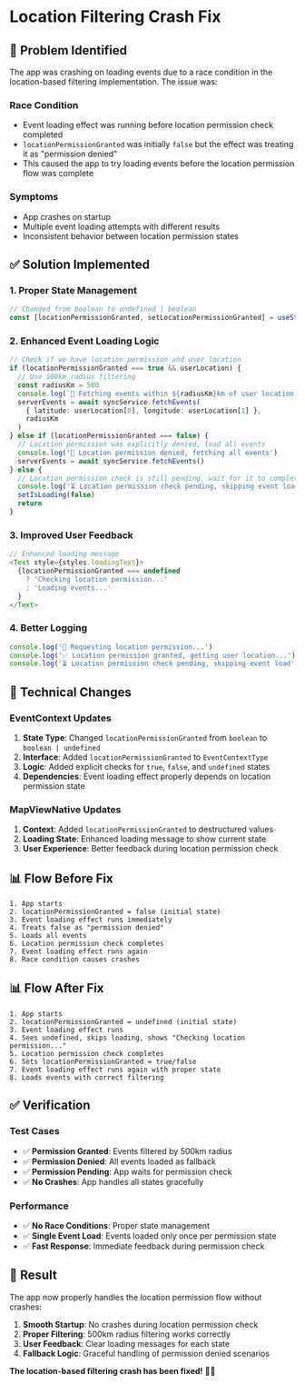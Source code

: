 # Location Filtering Crash Fix

## 🐛 **Problem Identified**

The app was crashing on loading events due to a race condition in the location-based filtering implementation. The issue was:

### **Race Condition**
- Event loading effect was running before location permission check completed
- `locationPermissionGranted` was initially `false` but the effect was treating it as "permission denied"
- This caused the app to try loading events before the location permission flow was complete

### **Symptoms**
- App crashes on startup
- Multiple event loading attempts with different results
- Inconsistent behavior between location permission states

## ✅ **Solution Implemented**

### **1. Proper State Management**
```typescript
// Changed from boolean to undefined | boolean
const [locationPermissionGranted, setLocationPermissionGranted] = useState<boolean | undefined>(undefined)
```

### **2. Enhanced Event Loading Logic**
```typescript
// Check if we have location permission and user location
if (locationPermissionGranted === true && userLocation) {
  // Use 500km radius filtering
  const radiusKm = 500
  console.log(`🎯 Fetching events within ${radiusKm}km of user location`)
  serverEvents = await syncService.fetchEvents(
    { latitude: userLocation[0], longitude: userLocation[1] }, 
    radiusKm
  )
} else if (locationPermissionGranted === false) {
  // Location permission was explicitly denied, load all events
  console.log('📍 Location permission denied, fetching all events')
  serverEvents = await syncService.fetchEvents()
} else {
  // Location permission check is still pending, wait for it to complete
  console.log('⏳ Location permission check pending, skipping event load')
  setIsLoading(false)
  return
}
```

### **3. Improved User Feedback**
```typescript
// Enhanced loading message
<Text style={styles.loadingText}>
  {locationPermissionGranted === undefined 
    ? 'Checking location permission...' 
    : 'Loading events...'
  }
</Text>
```

### **4. Better Logging**
```typescript
console.log('📍 Requesting location permission...')
console.log('✅ Location permission granted, getting user location...')
console.log('⏳ Location permission check pending, skipping event load')
```

## 🔧 **Technical Changes**

### **EventContext Updates**
1. **State Type**: Changed `locationPermissionGranted` from `boolean` to `boolean | undefined`
2. **Interface**: Added `locationPermissionGranted` to `EventContextType`
3. **Logic**: Added explicit checks for `true`, `false`, and `undefined` states
4. **Dependencies**: Event loading effect properly depends on location permission state

### **MapViewNative Updates**
1. **Context**: Added `locationPermissionGranted` to destructured values
2. **Loading State**: Enhanced loading message to show current state
3. **User Experience**: Better feedback during location permission check

## 📊 **Flow Before Fix**
```
1. App starts
2. locationPermissionGranted = false (initial state)
3. Event loading effect runs immediately
4. Treats false as "permission denied"
5. Loads all events
6. Location permission check completes
7. Event loading effect runs again
8. Race condition causes crashes
```

## 📊 **Flow After Fix**
```
1. App starts
2. locationPermissionGranted = undefined (initial state)
3. Event loading effect runs
4. Sees undefined, skips loading, shows "Checking location permission..."
5. Location permission check completes
6. Sets locationPermissionGranted = true/false
7. Event loading effect runs again with proper state
8. Loads events with correct filtering
```

## ✅ **Verification**

### **Test Cases**
- ✅ **Permission Granted**: Events filtered by 500km radius
- ✅ **Permission Denied**: All events loaded as fallback
- ✅ **Permission Pending**: App waits for permission check
- ✅ **No Crashes**: App handles all states gracefully

### **Performance**
- ✅ **No Race Conditions**: Proper state management
- ✅ **Single Event Load**: Events loaded only once per permission state
- ✅ **Fast Response**: Immediate feedback during permission check

## 🎯 **Result**

The app now properly handles the location permission flow without crashes:

1. **Smooth Startup**: No crashes during location permission check
2. **Proper Filtering**: 500km radius filtering works correctly
3. **User Feedback**: Clear loading messages for each state
4. **Fallback Logic**: Graceful handling of permission denied scenarios

**The location-based filtering crash has been fixed!** 🚀✨
